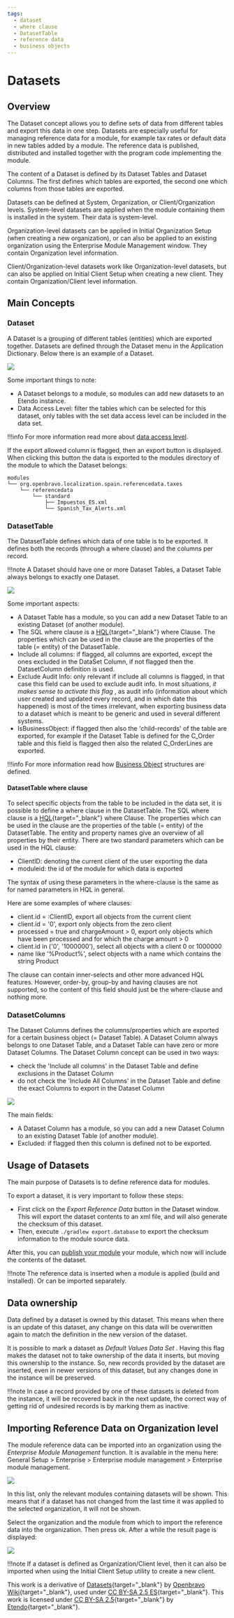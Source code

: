 ```yaml
---
tags: 
  - dataset
  - where clause
  - DatasetTable
  - reference data
  - business objects
---
```

 

#  Datasets
  
##  Overview

The Dataset concept allows you to define sets of data from different tables and export this data in one step. Datasets are especially useful for managing
reference data for a module, for example tax rates or default data in new
tables added by a module. The reference data is published, distributed and
installed together with the program code implementing the module.

The content of a Dataset is defined by its Dataset Tables and Dataset Columns.
The first defines which tables are exported, the second one which columns from
those tables are exported.

Datasets can be defined at System, Organization, or Client/Organization
levels. System-level datasets are applied when the module containing them is
installed in the system. Their data is system-level.

Organization-level datasets can be applied in Initial Organization Setup (when
creating a new organization), or can also be applied to an existing
organization using the Enterprise Module Management window. They contain
Organization level information.

Client/Organization-level datasets work like Organization-level datasets, but
can also be applied on Initial Client Setup when creating a new client. They
contain Organization/Client level information.

##  Main Concepts

###  Dataset

A Dataset is a grouping of different tables (entities) which are exported
together. Datasets are defined through the Dataset menu in the Application
Dictionary. Below there is an example of a Dataset.

![](../../../assets/developer-guide/etendo-classic/concepts/datasets-0.png)

  
Some important things to note:

  * A Dataset belongs to a module, so modules can add new datasets to an Etendo instance. 
  * Data Access Level: filter the tables which can be selected for this dataset, only tables with the set data access level can be included in the data set.

!!!info 
    For more information read more about [data access level](). 

If the export allowed column is flagged, then an export button is displayed.
When clicking this button the data is exported to the modules directory of the
module to which the Dataset belongs:

```
modules
└── org.openbravo.localization.spain.referencedata.taxes
    └── referencedata 
        └── standard
            ├── Impuestos_ES.xml
            └── Spanish_Tax_Alerts.xml
```

###  DatasetTable

The DatasetTable defines which data of one table is to be exported. It defines
both the records (through a where clause) and the columns per record. 

!!!note
    A Dataset should have one or more Dataset Tables, a Dataset Table always belongs to exactly one Dataset.

![](../../../assets/developer-guide/etendo-classic/concepts/dataset-2.png)


Some important aspects:

  * A Dataset Table has a module, so you can add a new Dataset Table to an existing Dataset (of another module). 
  * The SQL where clause is a [HQL](https://docs.jboss.org/hibernate/core/3.6/reference/en-US/html/queryhql.html){target="_blank"} where Clause. The properties which can be used in the clause are the properties of the table (= entity) of the DatasetTable. 
  * Include all columns: if flagged, all columns are exported, except the ones excluded in the DataSet Column, if not flagged then the DatasetColumn definition is used. 
  * Exclude Audit Info: only relevant if include all columns is flagged, in that case this field can be used to exclude audit info. In most situations, *it makes sense to activate this flag* , as audit info (information about which user created and updated every record, and in which date this happened) is most of the times irrelevant, when exporting business data to a dataset which is meant to be generic and used in several different systems. 
  * IsBusinessObject: if flagged then also the 'child-records' of the table are exported, for example if the Dataset Table is defined for the C_Order table and this field is flagged then also the related C_OrderLines are exported. 
  
!!!info
    For more information read how [Business Object](/developer-guide/etendo-classic/concepts/Data_Access_Layer/#etendo-business-objects) structures are defined. 

####  DatasetTable where clause

To select specific objects from the table to be included in the data set, it is possible to define a where clause in the DatasetTable. The SQL where clause is a [HQL](https://docs.jboss.org/hibernate/core/3.6/reference/en-US/html/queryhql.html){target="_blank"} where Clause. The properties which can be used in the clause are the
properties of the table (= entity) of the DatasetTable. The entity and
property names give an overview of all properties by their entity. There are two standard parameters which can be used in the HQL clause:

  * ClientID: denoting the current client of the user exporting the data 
  * moduleid: the id of the module for which data is exported 

The syntax of using these parameters in the where-clause is the same as for
named parameters in HQL in general.

Here are some examples of where clauses:

  * client.id = :ClientID, export all objects from the current client 
  * client.id = '0', export only objects from the zero client 
  * processed = true and chargeAmount > 0, export only objects which have been processed and for which the charge amount > 0 
  * client.id in ('0', '1000000'), select all objects with a client 0 or 1000000 
  * name like '%Product%', select objects with a name which contains the string Product 

The clause can contain inner-selects and other more advanced HQL features.
However, order-by, group-by and having clauses are not supported, so the
content of this field should just be the where-clause and nothing more.

###  DatasetColumns

The Dataset Columns defines the columns/properties which are exported for a
certain business object (= Dataset Table). A Dataset Column always belongs to
one Dataset Table, and a Dataset Table can have zero or more Dataset Columns.
The Dataset Column concept can be used in two ways:

  * check the 'Include all columns' in the Dataset Table and define exclusions in the Dataset Column 
  * do not check the 'Include All Columns' in the Dataset Table and define the exact Columns to export in the Dataset Column 

![](../../../assets/developer-guide/etendo-classic/concepts/dataset-3.png)

  
The main fields:

  * A Dataset Column has a module, so you can add a new Dataset Column to an existing Dataset Table (of another module). 
  * Excluded: if flagged then this column is defined not to be exported. 

##  Usage of Datasets

The main purpose of Datasets is to define reference data for modules. 

To export a dataset, it is very important to follow these steps:

  * First click on the *Export Reference Data* button in the Dataset window. This will export the dataset contents to an xml file, and will also generate the checksum of this dataset. 
  * Then, execute `./gradlew export.database` to export the checksum information to the module source data. 

After this, you can [publish your module](../how-to-guides/how-to-publish-modules-to-github-repository.md) your module, which now will include the contents of the dataset.

!!!note
    The reference data is inserted when a module is applied (build and installed). Or can be imported separately.

##  Data ownership

Data defined by a dataset is owned by this dataset. This means when there is
an update of this dataset, any change on this data will be overwritten again to match the definition in the new version of the dataset.

It is possible to mark a dataset as _Default Values
Data Set_ . Having this flag makes the dataset not to take ownership of the data it inserts, but moving this ownership to the instance. So, new records provided by the dataset are inserted, even in newer versions of this dataset, but any changes done in the instance will be preserved. 

!!!note
    In case a record provided by one of these datasets is deleted from the instance, it will be recovered back in the next update, the correct way of getting rid of undesired records is by marking them as inactive.

##  Importing Reference Data on Organization level

The module reference data can be imported into an organization using the *Enterprise Module Management* function. It is available in the menu here:
General Setup > Enterprise > Enterprise module management > Enterprise module
management.

![](../../../assets/developer-guide/etendo-classic/concepts/datasets-4.png)


In this list, only the relevant modules containing datasets will be shown.
This means that if a dataset has not changed from the last time it was applied to the selected organization, it will not be shown.

  
Select the organization and the module from which to import the reference data into the organization. Then press ok. After a while the result page is displayed:


![](../../../assets/developer-guide/etendo-classic/concepts/datasets-5.png)


!!!note
    If a dataset is defined as Organization/Client level, then it can also be imported when using the Initial Client Setup utility to create a new client.

  
This work is a derivative of [Datasets](http://wiki.openbravo.com/wiki/Datasets){target="\_blank"} by [Openbravo Wiki](http://wiki.openbravo.com/wiki/Welcome_to_Openbravo){target="\_blank"}, used under [CC BY-SA 2.5 ES](https://creativecommons.org/licenses/by-sa/2.5/es/){target="\_blank"}. This work is licensed under [CC BY-SA 2.5](https://creativecommons.org/licenses/by-sa/2.5/){target="\_blank"} by [Etendo](https://etendo.software){target="\_blank"}.

